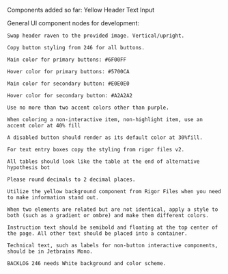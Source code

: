 Components added so far:
    Yellow Header
    Text Input


General UI component nodes for development:

    Swap header raven to the provided image. Vertical/upright.

    Copy button styling from 246 for all buttons.

    Main color for primary buttons: #6F00FF

    Hover color for primary buttons: #5700CA

    Main color for secondary button: #E0E0E0

    Hover color for secondary button: #A2A2A2

    Use no more than two accent colors other than purple.

    When coloring a non-interactive item, non-highlight item, use an accent color at 40% fill

    A disabled button should render as its default color at 30%fill.

    For text entry boxes copy the styling from rigor files v2.

    All tables should look like the table at the end of alternative hypothesis bot

    Please round decimals to 2 decimal places.

    Utilize the yellow background component from Rigor Files when you need to make information stand out.

    When two elements are related but are not identical, apply a style to both (such as a gradient or ombre) and make them different colors.

    Instruction text should be semibold and floating at the top center of the page. All other text should be placed into a container.

    Technical text, such as labels for non-button interactive components, should be in Jetbrains Mono.

    BACKLOG 246 needs White background and color scheme.